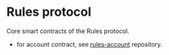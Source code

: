 # Rules protocol

Core smart contracts of the Rules protocol.

- for account contract, see [rules-account](https://github.com/ruleslabs/starknet-rules-account) repository.
